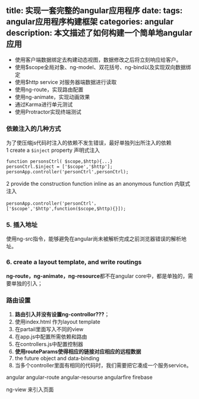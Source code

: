 title: 实现一套完整的angular应用程序
date: 
tags: angular应用程序构建框架
categories: angular
description: 本文描述了如何构建一个简单地angular应用
---

- 使用客户端数据绑定去构建动态视图，数据修改之后将立刻响应给客户。   
- 使用$scope全局对象、ng-model、双花括号、ng-bind以及实现双向数据绑定    
- 使用$http service 对服务器端数据进行读取     
- 使用ng-route，实现路由配置    
- 使用ng-animate，实现动画效果   
- 通过Karma进行单元测试   
- 使用Protractor实现终端测试   

### 依赖注入的几种方式 ###
 为了使压缩js代码时注入的依赖不发生错误，最好单独列出所注入的依赖   
1 create a `$inject` property 声明式注入


    function personsCtrl( $scope,$http){...}
	personCtrl.$inject = ['$scope','$http'];
	personApp.controller('personCtrl',personCtrl);
2 provide the construction function inline as an anonymous function  内联式注入   
	
	personApp.controller('personCtrl'，['$scope','$http',function($scope,$http){}]);

### 5. 插入地址 ###
使用ng-src指令，能够避免在angular尚未被解析完成之前浏览器错误的解析地址。
### 6. create a layout template, and write routings  ###

**ng-route，ng-animate，ng-resource**都不在angular core中，都是单独的，需要单独的引入；

### 路由设置 ###

1. **路由引入并没有设置ng-controllor???**；
2. 使用index.html 作为layout template
3. 在partail里面写入不同的view
4. 在app.js中配置所需依赖和路由
5. 在controllers.js中配置控制器
6. **使用routeParams使得相应的链接对应相应的远程数据**
7.  the future object and data-binding
8.  当多个controller里面有相同的代码时，我们需要把它凑成一个服务service。     

angular angular-route angular-resourse angularfire firebase

ng-view 来引入页面





